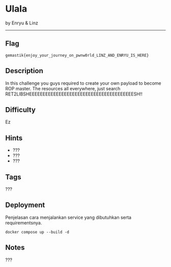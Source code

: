 # Ulala

by Enryu & Linz

---

## Flag

```
gemastik{enjoy_your_journey_on_pwnw0rld_LINZ_AND_ENRYU_IS_HERE}
```

## Description
In this challenge you guys required to create your own payload to become ROP master. The resources all everywhere, just search RET2LIBSHEEEEEEEEEEEEEEEEEEEEEEEEEEEEEEEEEEEEEEESH!!

## Difficulty
Ez

## Hints
* ???
* ???
* ???

## Tags
???

## Deployment
Penjelasan cara menjalankan service yang dibutuhkan serta requirementsnya.
```
docker compose up --build -d
```
## Notes
???
